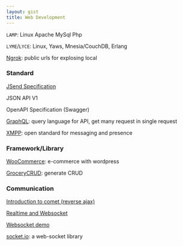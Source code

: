 ```yaml
---
layout: gist
title: Web Development
---
```


`LAMP`: Linux Apache MySql Php

`LYME`/`LYCE`: Linux, Yaws, Mnesia/CouchDB, Erlang  

[Ngrok](https://ngrok.com/): public urls for explosing local

### Standard

[JSend Specification](https://github.com/omniti-labs/jsend)

JSON API V1

OpenAPI Specification (Swagger)

[GraphQL](https://graphql.org/): query language for API, get many request in single request

[XMPP](https://xmpp.org/): open standard for messaging and presence

### Framework/Library

[WooCommerce](https://woocommerce.com/): e-commerce with wordpress

[GroceryCRUD](https://www.grocerycrud.com/): generate CRUD

### Communication

[Introduction to comet (reverse ajax)](https://www.ibm.com/developerworks/library/wa-reverseajax1/index.html)

[Realtime and Websocket](https://www.slideshare.net/peterlubbers/html5-real-time-and-websocket/88-Types_of_Proxy_Servers_httpwwwinfoqcomarticlesWebSocketsProxyServers)

[Websocket demo](https://www.websocket.org/index.html)

[socket.io](https://socket.io/): a web-socket library
